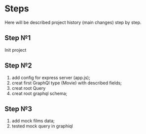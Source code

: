 # Steps
Here will be described project history (main changes) step by step.

## Step №1
Init project

## Step №2
1) add config for express server (app.js);
2) creat first GraphQl type (Movie) with described fields;
3) creat root Query
4) creat root graphql schema;

## Step №3
1) add mock films data;
2) tested mock query in graphiql
